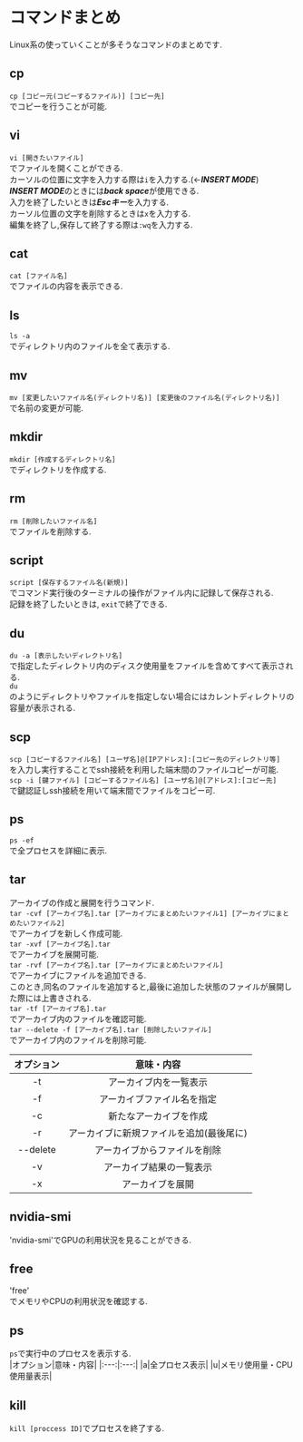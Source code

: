 # コマンドまとめ
Linux系の使っていくことが多そうなコマンドのまとめです.

## cp
`cp [コピー元(コピーするファイル)] [コピー先]`  
でコピーを行うことが可能.

## vi
`vi [開きたいファイル]`  
でファイルを開くことができる.  
カーソルの位置に文字を入力する際は`i`を入力する.(<-***INSERT MODE***)  
***INSERT MODE***のときには***back space***が使用できる.  
入力を終了したいときは***Escキー***を入力する.  
カーソル位置の文字を削除するときは`x`を入力する.  
編集を終了し,保存して終了する際は`:wq`を入力する.

## cat
`cat [ファイル名]`  
でファイルの内容を表示できる.

## ls
`ls -a`  
でディレクトリ内のファイルを全て表示する.

## mv
`mv [変更したいファイル名(ディレクトリ名)] [変更後のファイル名(ディレクトリ名)]`  
で名前の変更が可能.

## mkdir
`mkdir [作成するディレクトリ名]`  
でディレクトリを作成する.

## rm
`rm [削除したいファイル名]`  
でファイルを削除する.

## script
`script [保存するファイル名(新規)]`  
でコマンド実行後のターミナルの操作がファイル内に記録して保存される.  
記録を終了したいときは,  `exit`で終了できる.  

## du
`du -a [表示したいディレクトリ名]`  
で指定したディレクトリ内のディスク使用量をファイルを含めてすべて表示される.  
`du`  
のようにディレクトリやファイルを指定しない場合にはカレントディレクトリの容量が表示される.

## scp
`scp [コピーするファイル名] [ユーザ名]@[IPアドレス]:[コピー先のディレクトリ等]`  
を入力し実行することでssh接続を利用した端末間のファイルコピーが可能.  
`scp -i [鍵ファイル] [コピーするファイル名] [ユーザ名]@[アドレス]:[コピー先]`  
で鍵認証しssh接続を用いて端末間でファイルをコピー可.  

## ps
`ps -ef`  
で全プロセスを詳細に表示.

## tar
アーカイブの作成と展開を行うコマンド.  
`tar -cvf [アーカイブ名].tar [アーカイブにまとめたいファイル1] [アーカイブにまとめたいファイル2]`  
でアーカイブを新しく作成可能.  
`tar -xvf [アーカイブ名].tar`  
でアーカイブを展開可能.  
`tar -rvf [アーカイブ名].tar [アーカイブにまとめたいファイル]`  
でアーカイブにファイルを追加できる.  
このとき,同名のファイルを追加すると,最後に追加した状態のファイルが展開した際には上書きされる.  
`tar -tf [アーカイブ名].tar`  
でアーカイブ内のファイルを確認可能.  
`tar --delete -f [アーカイブ名].tar [削除したいファイル]`  
でアーカイブ内のファイルを削除可能.  
  
|オプション|意味・内容|
|:---:|:---:|
|-t|アーカイブ内を一覧表示|
|-f|アーカイブファイル名を指定|
|-c|新たなアーカイブを作成|
|-r|アーカイブに新規ファイルを追加(最後尾に)|
|--delete|アーカイブからファイルを削除|
|-v|アーカイブ結果の一覧表示|
|-x|アーカイブを展開|

## nvidia-smi
'nvidia-smi'でGPUの利用状況を見ることができる.  

## free
'free'  
でメモリやCPUの利用状況を確認する.  

## ps
`ps`で実行中のプロセスを表示する.  
|オプション|意味・内容|
|:---:|:---:|
|a|全プロセス表示|
|u|メモリ使用量・CPU使用量表示|

## kill
`kill [proccess ID]`でプロセスを終了する.
